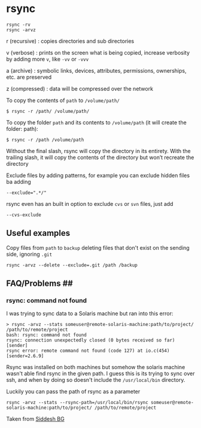 # rsync #

    rsync -rv
    rsync -arvz

r (recursive)
:   copies directories and sub directories

v (verbose)
:   prints on the screen what is being copied, increase verbosity by adding more `v`, like `-vv` or `-vvv`

a (archive)
:   symbolic links, devices, attributes, permissions, ownerships, etc. are preserved

z (compressed)
:   data will be compressed over the network

To copy the contents of `path` to `/volume/path/`

    $ rsync -r /path/ /volume/path/

To copy the folder `path` and its contents to `/volume/path` (it will create the folder: path):

    $ rsync -r /path /volume/path

Without the final slash, rsync will copy the directory in its entirety. With the trailing slash, it will copy the contents of the directory but won’t recreate the directory

Exclude files by adding patterns, for example you can exclude hidden files ba adding

    --exclude=".*/"

rsync even has an built in option to exclude `cvs` or `svn` files, just add

    --cvs-exclude

## Useful examples ##

Copy files from `path` to `backup` deleting files that don't exist on the sending side, ignoring `.git`

	rsync -arvz --delete --exclude=.git /path /backup
	
## FAQ/Problems ## ##

### rsync: command not found ###

I was trying to sync data to a Solaris machine but ran into this error:

	> rsync -arvz --stats someuser@remote-solaris-machine:path/to/project/ /path/to/remote/project
	bash: rsync: command not found
	rsync: connection unexpectedly closed (0 bytes received so far) [sender]
	rsync error: remote command not found (code 127) at io.c(454) [sender=2.6.9]
	
Rsync was installed on both machines but somehow the solaris machine wasn't able find rsync in the given path. I guess this is its trying to sync over ssh, and when by doing so doesn't include the `/usr/local/bin` directory.

Luckily you can pass the path of rsync as a parameter

	rsync -arvz --stats --rsync-path=/usr/local/bin/rsync someuser@remote-solaris-machine:path/to/project/ /path/to/remote/project 
	
Taken from [Siddesh BG](http://siddesh-bg.blogspot.com/2009/02/rsync-command-not-found-error-even.html)

